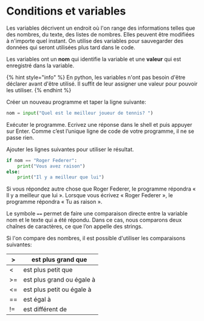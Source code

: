 # Conditions et variables

Les variables décrivent un endroit où l'on range des informations telles que des nombres, du texte, des listes de nombres.  Elles peuvent être modifiées à n'importe quel instant. On utilise des variables pour sauvegarder des données qui seront utilisées plus tard dans le code.&#x20;

Les variables ont un **nom** qui identifie la variable et une **valeur** qui est enregistré dans la variable.

{% hint style="info" %}
En python, les variables n'ont pas besoin d'être déclarer avant d'être utilisé. Il suffit de leur assigner une valeur pour pouvoir les utiliser.
{% endhint %}

Créer un nouveau programme et taper la ligne suivante:

```python
nom = input("Quel est le meilleur joueur de tennis? ")
```

Exécuter le programme. Ecrivez une réponse dans le shell et puis appuyer sur Enter. Comme c’est l’unique ligne de code de votre programme, il ne se passe rien.

Ajouter les lignes suivantes pour utiliser le résultat.

```python
if nom == "Roger Federer":
    print("Vous avez raison")
else:
    print("Il y a meilleur que lui")
```

Si vous répondez autre chose que Roger Federer, le programme répondra « Il y a meilleur que lui ». Lorsque vous écrivez « Roger Federer », le programme répondra « Tu as raison ».

Le symbole `==` permet de faire une comparaison directe entre la variable nom et le texte qui a été répondu. Dans ce cas, nous comparons deux chaînes de caractères, ce que l’on appelle des strings.

Si l'on compare des nombres, il est possible d'utiliser les comparaisons suivantes:

| >  | est plus grand que         |
| -- | -------------------------- |
| <  | est plus petit que         |
| >= | est plus grand ou égale à  |
| <= | est plus petit ou égale à  |
| == | est égal à                 |
| != | est différent de           |

